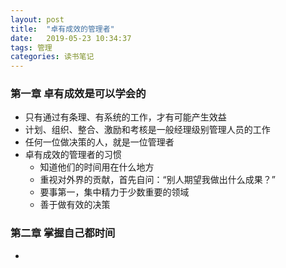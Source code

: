 ```yaml
---
layout: post
title:  "卓有成效的管理者"
date:   2019-05-23 10:34:37
tags: 管理 
categories: 读书笔记
---
```


### 第一章 卓有成效是可以学会的

- 只有通过有条理、有系统的工作，才有可能产生效益
- 计划、组织、整合、激励和考核是一般经理级别管理人员的工作
- 任何一位做决策的人，就是一位管理者
- 卓有成效的管理者的习惯
    + 知道他们的时间用在什么地方
    + 重视对外界的贡献，首先自问：“别人期望我做出什么成果？”
    + 要事第一，集中精力于少数重要的领域
    + 善于做有效的决策

### 第二章 掌握自己都时间

- 
